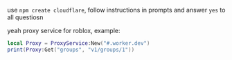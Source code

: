 use `npm create cloudflare`, follow instructions in prompts and answer `yes` to all questiosn

yeah proxy service for roblox, example:
```lua
local Proxy = ProxyService:New("#.worker.dev")
print(Proxy:Get("groups", "v1/groups/1"))
```